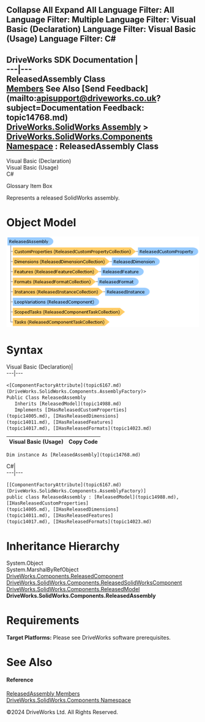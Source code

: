       

 Collapse All Expand All  Language Filter: All  Language Filter: Multiple  Language Filter: Visual Basic (Declaration) Language Filter: Visual Basic (Usage) Language Filter: C#  
---  
DriveWorks SDK Documentation  |   
---|---  
ReleasedAssembly Class   
[Members](topic14769.md) See Also [Send Feedback](mailto:apisupport@driveworks.co.uk?subject=Documentation Feedback: topic14768.md)  
[DriveWorks.SolidWorks Assembly](topic13342.md) > [DriveWorks.SolidWorks.Components Namespace](topic13925.md) : ReleasedAssembly Class  
---  
  
Visual Basic (Declaration)    
Visual Basic (Usage)    
C# 

Glossary Item Box

Represents a released SolidWorks assembly. 

# Object Model

![](dotnetdiagramimages/image834.png)

# Syntax

Visual Basic (Declaration)|   
---|---  
      
    
    <[ComponentFactoryAttribute](topic6167.md)(DriveWorks.SolidWorks.Components.AssemblyFactory)>
    Public Class ReleasedAssembly 
       Inherits [ReleasedModel](topic14988.md)
       Implements [IHasReleasedCustomProperties](topic14005.md), [IHasReleasedDimensions](topic14011.md), [IHasReleasedFeatures](topic14017.md), [IHasReleasedFormats](topic14023.md)   
  
Visual Basic (Usage)| Copy Code  
---|---  
      
    
    Dim instance As [ReleasedAssembly](topic14768.md)  
  
C#|   
---|---  
      
    
    [[ComponentFactoryAttribute](topic6167.md)(DriveWorks.SolidWorks.Components.AssemblyFactory)]
    public class ReleasedAssembly : [ReleasedModel](topic14988.md), [IHasReleasedCustomProperties](topic14005.md), [IHasReleasedDimensions](topic14011.md), [IHasReleasedFeatures](topic14017.md), [IHasReleasedFormats](topic14023.md)    
  
# Inheritance Hierarchy

System.Object  
System.MarshalByRefObject  
[DriveWorks.Components.ReleasedComponent](topic6324.md)  
[DriveWorks.SolidWorks.Components.ReleasedSolidWorksComponent](topic15029.md)  
[DriveWorks.SolidWorks.Components.ReleasedModel](topic14988.md)  
**DriveWorks.SolidWorks.Components.ReleasedAssembly**  


# Requirements

**Target Platforms:** Please see DriveWorks software prerequisites.

# See Also

#### Reference

[ReleasedAssembly Members](topic14769.md)   
[DriveWorks.SolidWorks.Components Namespace](topic13925.md)

©2024 DriveWorks Ltd. All Rights Reserved.
